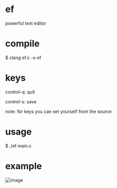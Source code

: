 # ef
powerful text editor

# compile
$ clang ef.c -o ef

# keys
control-q: quit

control-s: save

note: for keys you can set yourself from the source

# usage
$ ./ef main.c

# example
![image](https://github.com/user-attachments/assets/952f59d4-a4bf-4c1e-8e0d-0ad6bd6eef65)
